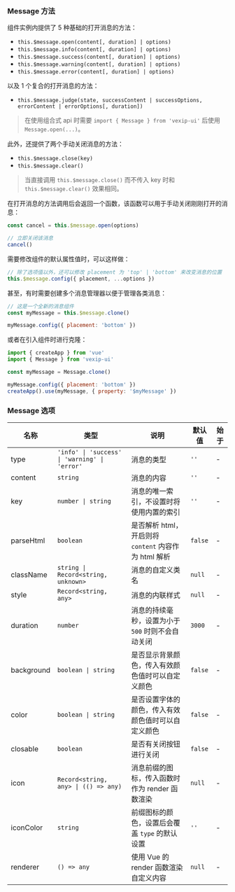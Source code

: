 ### Message 方法

组件实例内提供了 5 种基础的打开消息的方法：

- `this.$message.open(content[, duration] | options)`
- `this.$message.info(content[, duration] | options)`
- `this.$message.success(content[, duration] | options)`
- `this.$message.warning(content[, duration] | options)`
- `this.$message.error(content[, duration] | options)`

以及 1 个复合的打开消息的方法：

- `this.$message.judge(state, successContent | successOptions, errorContent | errorOptions[, duration])`

> 在使用组合式 api 时需要 `import { Message } from 'vexip-ui'` 后使用 `Message.open(...)`。

此外，还提供了两个手动关闭消息的方法：

- `this.$message.close(key)`
- `this.$message.clear()`

> 当直接调用 `this.$message.close()` 而不传入 key 时和 `this.$message.clear()` 效果相同。

在打开消息的方法调用后会返回一个函数，该函数可以用于手动关闭刚刚打开的消息：

```js
const cancel = this.$message.open(options)

// 立即关闭该消息
cancel()
```

需要修改组件的默认属性值时，可以这样做：

```js
// 除了选项值以外，还可以修改 placement 为 'top' | 'bottom' 来改变消息的位置
this.$message.config({ placement, ...options })
```

甚至，有时需要创建多个消息管理器以便于管理各类消息：

```js
// 这是一个全新的消息组件
const myMessage = this.$message.clone()

myMessage.config({ placement: 'bottom' })
```

或者在引入组件时进行克隆：

```js
import { createApp } from 'vue'
import { Message } from 'vexip-ui'

const myMessage = Message.clone()

myMessage.config({ placement: 'bottom' })
createApp().use(myMessage, { property: '$myMessage' })
```

### Message 选项

| 名称       | 类型                         | 说明                                                                                     | 默认值 | 始于 |
| ---------- | ---------------------------- | ---------------------------------------------------------------------------------------- | ------ | --- |
| type       | `'info' \| 'success' \| 'warning' \| 'error'`                       | 消息的类型                               | `''`      | - |
| content    | `string`                       | 消息的内容                                                                               | `''`      | - |
| key        | `number \| string`             | 消息的唯一索引，不设置时将使用内置的索引                                                 | `''`      | - |
| parseHtml  | `boolean`                      | 是否解析 html，开启则将 `content` 内容作为 html 解析                                       | `false`  | - |
| className  | `string \| Record<string, unknown>`             | 消息的自定义类名                                                                         | `null`   | - |
| style      | `Record<string, any>`                       | 消息的内联样式                                                                           | `null`   | - |
| duration   | `number`                       | 消息的持续毫秒，设置为小于 `500` 时则不会自动关闭                                          | `3000`   | - |
| background | `boolean \| string`            | 是否显示背景颜色，传入有效颜色值时可以自定义颜色                                         | `false`  | - |
| color      | `boolean \| string`            | 是否设置字体的颜色，传入有效颜色值时可以自定义颜色                                       | `false`  | - |
| closable   | `boolean`                      | 是否有关闭按钮进行关闭                                                                   | `false`  | - |
| icon       | `Record<string, any> \| (() => any)` | 消息前缀的图标，传入函数时作为 render 函数渲染 | `null`      | - |
| iconColor  | `string`                       | 前缀图标的颜色，设置后会覆盖 `type` 的默认设置                                             | `''`      | - |
| renderer   | `() => any`                     | 使用 Vue 的 render 函数渲染自定义内容                                                    | `null`   | - |
